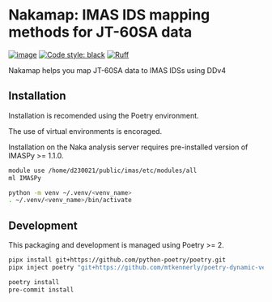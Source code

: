 # Nakamap: IMAS IDS mapping methods for JT-60SA data

[![image](https://img.shields.io/badge/python-3.10%20%7C%203.11%20%7C%203.13-blue)](https://git.iter.org/projects/EQ/repos/nova)
[![Code style: black](https://img.shields.io/badge/code%20style-black-000000.svg)](https://github.com/psf/black)
[![Ruff](https://img.shields.io/endpoint?url=https://raw.githubusercontent.com/charliermarsh/ruff/main/assets/badge/v2.json)](https://github.com/charliermarsh/ruff)

Nakamap helps you map JT-60SA data to IMAS IDSs using DDv4

## Installation
Installation is recomended using the Poetry environment.

The use of virtual environments is encoraged.

Installation on the Naka analysis server requires pre-installed version of IMASPy >= 1.1.0.
```sh
module use /home/d230021/public/imas/etc/modules/all
ml IMASPy

python -m venv ~/.venv/<venv_name>
. ~/.venv/<venv_name>/bin/activate
```

## Development
This packaging and development is managed using Poetry >= 2.

```sh
pipx install git+https://github.com/python-poetry/poetry.git
pipx inject poetry "git+https://github.com/mtkennerly/poetry-dynamic-versioning.git"

poetry install
pre-commit install
```
